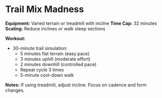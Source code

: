 # Trail Mix Madness

**Equipment:** Varied terrain or treadmill with incline
**Time Cap:** 32 minutes
**Scaling:** Reduce inclines or walk steep sections

**Workout:**
- 30-minute trail simulation:
  - 5 minutes flat terrain (easy pace)
  - 3 minutes uphill (moderate effort)
  - 2 minutes downhill (controlled pace)
  - Repeat cycle 3 times
  - 5-minute cool-down walk

**Notes:**
If using treadmill, adjust incline. Focus on cadence and form changes.